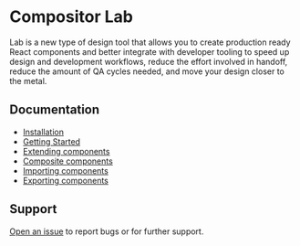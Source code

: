 
# Compositor Lab

Lab is a new type of design tool that allows you to create production ready React components and better integrate with developer tooling to speed up design and development workflows, reduce the effort involved in handoff, reduce the amount of QA cycles needed, and move your design closer to the metal.

## Documentation

- [Installation](installation.md)
- [Getting Started](getting-started.md)
- [Extending components](extending.md)
- [Composite components](composite.md)
- [Importing components](importing.md)
- [Exporting components](exporting.md)
<!--
- [CLI](cli.md)
- [FAQ](faq.md)
-->


## Support

[Open an issue][issues] to report bugs or for further support.


[issues]: https://github.com/c8r/lab/issues
